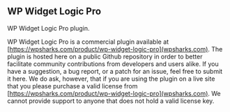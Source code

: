 ## WP Widget Logic Pro

WP Widget Logic Pro plugin.

WP Widget Logic Pro is a commercial plugin available at [https://wpsharks.com/product/wp-widget-logic-pro](wpsharks.com). The plugin is hosted here on a public Github repository in order to better facilitate community contributions from developers and users alike. If you have a suggestion, a bug report, or a patch for an issue, feel free to submit it here. We do ask, however, that if you are using the plugin on a live site that you please purchase a valid license from [https://wpsharks.com/product/wp-widget-logic-pro](wpsharks.com). We cannot provide support to anyone that does not hold a valid license key.
